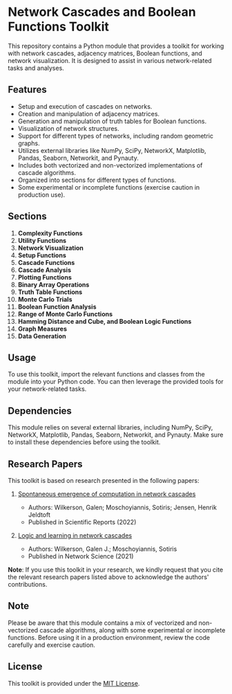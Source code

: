 # Network Cascades and Boolean Functions Toolkit

This repository contains a Python module that provides a toolkit for working with network cascades, adjacency matrices, Boolean functions, and network visualization. It is designed to assist in various network-related tasks and analyses.

## Features

- Setup and execution of cascades on networks.
- Creation and manipulation of adjacency matrices.
- Generation and manipulation of truth tables for Boolean functions.
- Visualization of network structures.
- Support for different types of networks, including random geometric graphs.
- Utilizes external libraries like NumPy, SciPy, NetworkX, Matplotlib, Pandas, Seaborn, Networkit, and Pynauty.
- Includes both vectorized and non-vectorized implementations of cascade algorithms.
- Organized into sections for different types of functions.
- Some experimental or incomplete functions (exercise caution in production use).

## Sections

1. **Complexity Functions**
2. **Utility Functions**
3. **Network Visualization**
4. **Setup Functions**
5. **Cascade Functions**
6. **Cascade Analysis**
7. **Plotting Functions**
8. **Binary Array Operations**
9. **Truth Table Functions**
10. **Monte Carlo Trials**
11. **Boolean Function Analysis**
12. **Range of Monte Carlo Functions**
13. **Hamming Distance and Cube, and Boolean Logic Functions**
14. **Graph Measures**
15. **Data Generation**

## Usage

To use this toolkit, import the relevant functions and classes from the module into your Python code. You can then leverage the provided tools for your network-related tasks.

## Dependencies

This module relies on several external libraries, including NumPy, SciPy, NetworkX, Matplotlib, Pandas, Seaborn, Networkit, and Pynauty. Make sure to install these dependencies before using the toolkit.

## Research Papers

This toolkit is based on research presented in the following papers:

1. [Spontaneous emergence of computation in network cascades](https://www.nature.com/articles/s41598-022-40724-7)
   - Authors: Wilkerson, Galen; Moschoyiannis, Sotiris; Jensen, Henrik Jeldtoft
   - Published in Scientific Reports (2022)

2. [Logic and learning in network cascades](https://www.cambridge.org/engage/api-gateway/networksocietymedia/assets/orp/resource/item/6303f1350bb836c0bebb7a18/original/logic-and-learning-in-network-cascades.pdf)
   - Authors: Wilkerson, Galen J.; Moschoyiannis, Sotiris
   - Published in Network Science (2021)

**Note**: If you use this toolkit in your research, we kindly request that you cite the relevant research papers listed above to acknowledge the authors' contributions.

## Note

Please be aware that this module contains a mix of vectorized and non-vectorized cascade algorithms, along with some experimental or incomplete functions. Before using it in a production environment, review the code carefully and exercise caution.

## License

This toolkit is provided under the [MIT License](LICENSE).
